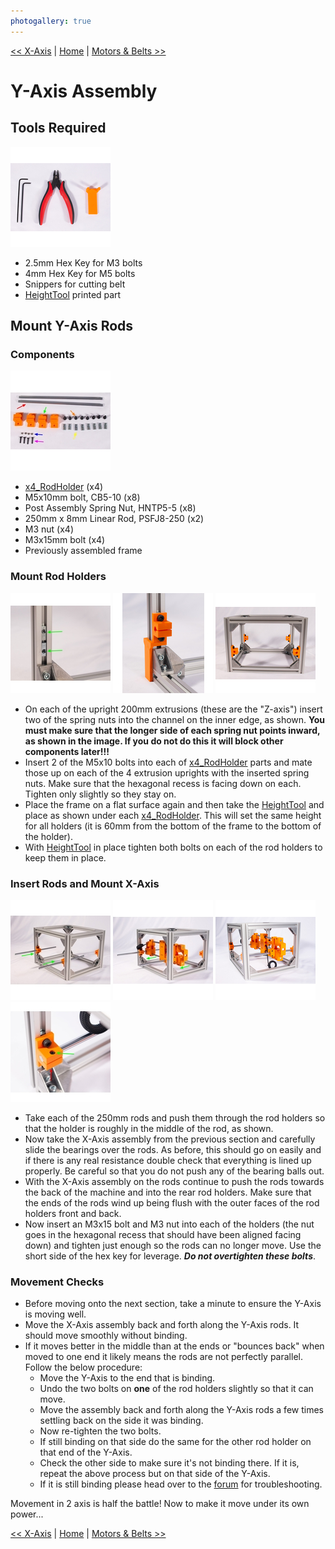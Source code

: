 ```yaml
---
photogallery: true
---
```


[<< X-Axis](02.X-Axis.html) | [Home](/mk1/build/) | [Motors & Belts >>](04.Motors_And_Belts.html)

# Y-Axis Assembly

## Tools Required

<a href="/mk1/img/build/048.jpg" data-imagelightbox="a"><img src="/mk1/img/build/thumb/048.jpg"></a>

- 2.5mm Hex Key for M3 bolts
- 4mm Hex Key for M5 bolts
- Snippers for cutting belt
- [HeightTool](https://github.com/ManiacalLabs/Engravinator/blob/master/Mk1/Fabrication/3D_Printed/Core_Components/HeightTool.stl) printed part

## Mount Y-Axis Rods

### Components

<a href="/mk1/img/build/049.jpg" data-imagelightbox="b"><img src="/mk1/img/build/thumb/049.jpg"></a>

- <span class="dot green"></span> [x4_RodHolder](https://github.com/ManiacalLabs/Engravinator/blob/master/Mk1/Fabrication/3D_Printed/Core_Components/x4_RodHolder.stl) (x4)
- <span class="dot orange"></span> M5x10mm bolt, CB5-10 (x8)
- <span class="dot yellow"></span> Post Assembly Spring Nut, HNTP5-5 (x8)
- <span class="dot red"></span> 250mm x 8mm Linear Rod, PSFJ8-250 (x2)
- <span class="dot blue"></span> M3 nut (x4)
- <span class="dot purple"></span> M3x15mm bolt (x4)
- Previously assembled frame

### Mount Rod Holders

<a href="/mk1/img/build/050.jpg" data-imagelightbox="c"><img src="/mk1/img/build/thumb/050.jpg"></a>
<a href="/mk1/img/build/051.jpg" data-imagelightbox="c"><img src="/mk1/img/build/thumb/051.jpg"></a>
<a href="/mk1/img/build/052.jpg" data-imagelightbox="c"><img src="/mk1/img/build/thumb/052.jpg"></a>

- On each of the upright 200mm extrusions (these are the "Z-axis") insert two of the spring nuts into the channel on the inner edge, as shown. **You must make sure that the longer side of each spring nut points inward, as shown in the image. If you do not do this it will block other components later!!!**
- Insert 2 of the M5x10 bolts into each of [x4_RodHolder](https://github.com/ManiacalLabs/Engravinator/blob/master/Mk1/Fabrication/3D_Printed/Core_Components/x4_RodHolder.stl) parts and mate those up on each of the 4 extrusion uprights with the inserted spring nuts. Make sure that the hexagonal recess is facing down on each. Tighten only slightly so they stay on.
- Place the frame on a flat surface again and then take the [HeightTool](https://github.com/ManiacalLabs/Engravinator/blob/master/Mk1/Fabrication/3D_Printed/Core_Components/HeightTool.stl) and place as shown under each [x4_RodHolder](https://github.com/ManiacalLabs/Engravinator/blob/master/Mk1/Fabrication/3D_Printed/Core_Components/x4_RodHolder.stl). This will set the same height for all holders (it is 60mm from the bottom of the frame to the bottom of the holder).
- With [HeightTool](https://github.com/ManiacalLabs/Engravinator/blob/master/Mk1/Fabrication/3D_Printed/Core_Components/HeightTool.stl) in place tighten both bolts on each of the rod holders to keep them in place.

### Insert Rods and Mount X-Axis

<a href="/mk1/img/build/053.jpg" data-imagelightbox="d"><img src="/mk1/img/build/thumb/053.jpg"></a>
<a href="/mk1/img/build/054.jpg" data-imagelightbox="d"><img src="/mk1/img/build/thumb/054.jpg"></a>
<a href="/mk1/img/build/055.jpg" data-imagelightbox="d"><img src="/mk1/img/build/thumb/055.jpg"></a>
<a href="/mk1/img/build/056.jpg" data-imagelightbox="d"><img src="/mk1/img/build/thumb/056.jpg"></a>

- Take each of the 250mm rods and push them through the rod holders so that the holder is roughly in the middle of the rod, as shown.
- Now take the X-Axis assembly from the previous section and carefully slide the bearings over the rods. As before, this should go on easily and if there is any real resistance double check that everything is lined up properly. Be careful so that you do not push any of the bearing balls out.
- With the X-Axis assembly on the rods continue to push the rods towards the back of the machine and into the rear rod holders. Make sure that the ends of the rods wind up being flush with the outer faces of the rod holders front and back.
- Now insert an M3x15 bolt and M3 nut into each of the holders (the nut goes in the hexagonal recess that should have been aligned facing down) and tighten just enough so the rods can no longer move. Use the short side of the hex key for leverage. __*Do not overtighten these bolts*__.

### Movement Checks

- Before moving onto the next section, take a minute to ensure the Y-Axis is moving well.
- Move the X-Axis assembly back and forth along the Y-Axis rods. It should move smoothly without binding.
- If it moves better in the middle than at the ends or "bounces back" when moved to one end it likely means the rods are not perfectly parallel. Follow the below procedure:
  - Move the Y-Axis to the end that is binding.
  - Undo the two bolts on **one** of the rod holders slightly so that it can move.
  - Move the assembly back and forth along the Y-Axis rods a few times settling back on the side it was binding.
  - Now re-tighten the two bolts.
  - If still binding on that side do the same for the other rod holder on that end of the Y-Axis.
  - Check the other side to make sure it's not binding there. If it is, repeat the above process but on that side of the Y-Axis.
  - If it is still binding please head over to the [forum](https://forum.maniacallabs.com/c/engravinator) for troubleshooting.
    
Movement in 2 axis is half the battle! Now to make it move under its own power...

[<< X-Axis](02.X-Axis.html) | [Home](/mk1/build/) | [Motors & Belts >>](04.Motors_And_Belts.html)